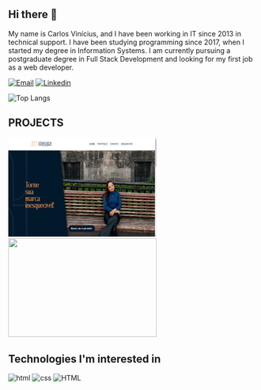 ## Hi there 👋
My name is Carlos Vinícius, and I have been working in IT since 2013 in technical support. I have been studying programming since 2017, when I started my degree in Information Systems. I am currently pursuing a postgraduate degree in Full Stack Development and looking for my first job as a web developer.

[![Email](https://img.shields.io/badge/Gmail-D14836?style=for-the-badge&logo=gmail&logoColor=white)](mailto:carlos.vinicius2012@gmail.com)
[![Linkedin](https://img.shields.io/badge/LinkedIn-0077B5?style=for-the-badge&logo=linkedin&logoColor=white)](linkedin.com/in/carlosviniciusjs)


![Top Langs](https://github-readme-stats.vercel.app/api/top-langs/?username=carlosviniciusjs&size_weight=0.5&count_weight=0.5)

## PROJECTS
<a href="https://carlosviniciusjs.github.io/danielleDesigner/"><img width="300" height="200" src="https://github.com/carlosviniciusjs/carlosviniciusjs/blob/img/Danielle%20Designer.png?raw=true"/></a>
<a href="https://carlosviniciusjs.github.io/siteprefeitura/"><img width="300" height="200" src="https://github.com/carlosviniciusjs/carlosviniciusjs/blob/img/Prefeitura%20de%20goian%C3%A9sia.png?raw=true"/></a>

## Technologies I'm interested in
<div style="display: inline-block">
    <img src="https://img.shields.io/badge/HTML5-E34F26?style=for-the-badge&logo=html5&logoColor=white" alt="html"/>
      <img src="https://img.shields.io/badge/CSS-239120?&style=for-the-badge&logo=css3&logoColor=white" alt="css"/>
      <img src="https://img.shields.io/badge/JavaScript-F7DF1E?style=for-the-badge&logo=javascript&logoColor=black" alt="HTML"/>
</div></br>  
</div>
